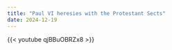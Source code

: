 ```yaml
---
title: "Paul VI heresies with the Protestant Sects"
date: 2024-12-19
---
```


{{< youtube qjBBuOBRZx8 >}}
